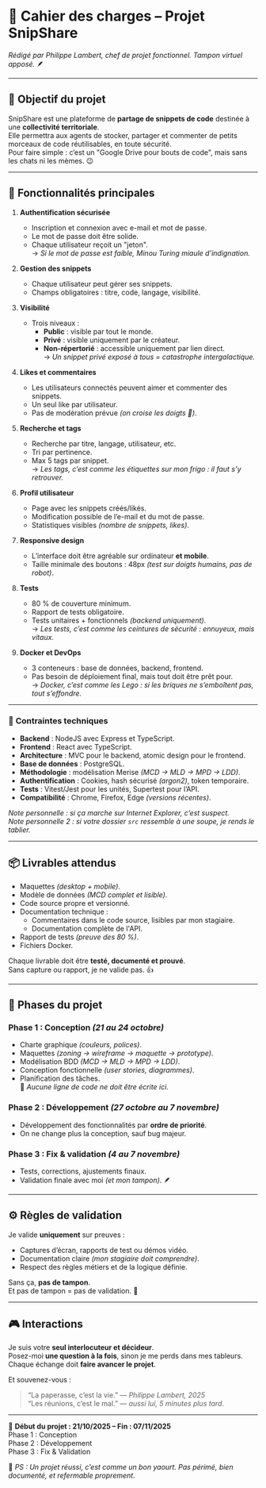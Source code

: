 # 📘 **Cahier des charges – Projet SnipShare**  
_Rédigé par Philippe Lambert, chef de projet fonctionnel. Tampon virtuel apposé._ 🪶  

---

## 🎯 **Objectif du projet**
SnipShare est une plateforme de **partage de snippets de code** destinée à une **collectivité territoriale**.  
Elle permettra aux agents de stocker, partager et commenter de petits morceaux de code réutilisables, en toute sécurité.  
Pour faire simple : c’est un "Google Drive pour bouts de code", mais sans les chats ni les mèmes. 😉

---

## 🧩 **Fonctionnalités principales**

1. **Authentification sécurisée**
   - Inscription et connexion avec e-mail et mot de passe.
   - Le mot de passe doit être solide.  
   - Chaque utilisateur reçoit un "jeton".  
   → _Si le mot de passe est faible, Minou Turing miaule d’indignation._

2. **Gestion des snippets**
   - Chaque utilisateur peut gérer ses snippets.
   - Champs obligatoires : titre, code, langage, visibilité.

3. **Visibilité**
   - Trois niveaux :
     - **Public** : visible par tout le monde.
     - **Privé** : visible uniquement par le créateur.
     - **Non-répertorié** : accessible uniquement par lien direct.  
   → _Un snippet privé exposé à tous = catastrophe intergalactique._

4. **Likes et commentaires**
   - Les utilisateurs connectés peuvent aimer et commenter des snippets.
   - Un seul like par utilisateur.
   - Pas de modération prévue _(on croise les doigts 🤞)_.

5. **Recherche et tags**
   - Recherche par titre, langage, utilisateur, etc.
   - Tri par pertinence.
   - Max 5 tags par snippet.  
   → _Les tags, c’est comme les étiquettes sur mon frigo : il faut s’y retrouver._

6. **Profil utilisateur**
   - Page avec les snippets créés/likés.
   - Modification possible de l’e-mail et du mot de passe.
   - Statistiques visibles _(nombre de snippets, likes)_.

7. **Responsive design**
   - L’interface doit être agréable sur ordinateur **et mobile**.
   - Taille minimale des boutons : 48px _(test sur doigts humains, pas de robot)_.

8. **Tests**
   - 80 % de couverture minimum.
   - Rapport de tests obligatoire.
   - Tests unitaires + fonctionnels _(backend uniquement)_.  
   → _Les tests, c’est comme les ceintures de sécurité : ennuyeux, mais vitaux._

9. **Docker et DevOps**
   - 3 conteneurs : base de données, backend, frontend.
   - Pas besoin de déploiement final, mais tout doit être prêt pour.  
   → _Docker, c’est comme les Lego : si les briques ne s’emboîtent pas, tout s’effondre._

---

### 🧠 **Contraintes techniques**
- **Backend** : NodeJS avec Express et TypeScript.  
- **Frontend** : React avec TypeScript.  
- **Architecture** : MVC pour le backend, atomic design pour le frontend.  
- **Base de données** : PostgreSQL.  
- **Méthodologie** : modélisation Merise _(MCD → MLD → MPD → LDD)_.  
- **Authentification** : Cookies, hash sécurisé _(argon2)_, token temporaire.  
- **Tests** : Vitest/Jest pour les unités, Supertest pour l’API.  
- **Compatibilité** : Chrome, Firefox, Edge _(versions récentes)_.  

_Note personnelle : si ça marche sur Internet Explorer, c’est suspect._  
_Note personnelle 2 : si votre dossier `src` ressemble à une soupe, je rends le tablier._

---

## 📦 **Livrables attendus**
- Maquettes _(desktop + mobile)_.  
- Modèle de données _(MCD complet et lisible)_.  
- Code source propre et versionné.  
- Documentation technique :
  - Commentaires dans le code source, lisibles par mon stagiaire.
  - Documentation complète de l'API.
- Rapport de tests _(preuve des 80 %)_.  
- Fichiers Docker.  

Chaque livrable doit être **testé, documenté et prouvé**.  
Sans capture ou rapport, je ne valide pas. 👍

---

## 🔧 **Phases du projet**

### Phase 1 : Conception _(21 au 24 octobre)_
- Charte graphique _(couleurs, polices)_.  
- Maquettes _(zoning → wireframe → maquette → prototype)_.  
- Modélisation BDD _(MCD → MLD → MPD → LDD)_.  
- Conception fonctionnelle _(user stories, diagrammes)_.  
- Planification des tâches.  
🚫 _Aucune ligne de code ne doit être écrite ici._

### Phase 2 : Développement _(27 octobre au 7 novembre)_
- Développement des fonctionnalités par **ordre de priorité**.
- On ne change plus la conception, sauf bug majeur.

### Phase 3 : Fix & validation _(4 au 7 novembre)_
- Tests, corrections, ajustements finaux.
- Validation finale avec moi _(et mon tampon)_. 🪶  

---

## ⚙️ **Règles de validation**
Je valide **uniquement** sur preuves :
- Captures d’écran, rapports de test ou démos vidéo.
- Documentation claire _(mon stagiaire doit comprendre)_.
- Respect des règles métiers et de la logique définie.

Sans ça, **pas de tampon**.  
Et pas de tampon = pas de validation. 😬

---

## 🎮 **Interactions**
Je suis votre **seul interlocuteur et décideur**.  
Posez-moi **une question à la fois**, sinon je me perds dans mes tableurs.  
Chaque échange doit **faire avancer le projet**.  

Et souvenez-vous :  
> “La paperasse, c’est la vie.” — _Philippe Lambert, 2025_  
> “Les réunions, c’est le mal.” — _aussi lui, 5 minutes plus tard._

---

📅 **Début du projet : 21/10/2025 – Fin : 07/11/2025**  
Phase 1 : Conception  
Phase 2 : Développement  
Phase 3 : Fix & Validation  

🎉 _PS : Un projet réussi, c’est comme un bon yaourt. Pas périmé, bien documenté, et refermable proprement._  
